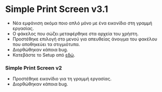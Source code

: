 # Simple Print Screen v3.1
* Νέα εμφάνιση ακόμα ποιο απλό μόνο με ένα εικονίδιο στη γραμμή εργασίας.
* Ο φάκελος που σώζει μεταφέρθηκε στα αρχεία του χρήστη.
* Προστέθηκε επιλογή στο μενού για απευθείας άνοιγμα του φακέλου που αποθηκεύει τα στιγμιότυπα.
* Διορθώθηκαν κάποια bug.
* Κατεβάστε το Setup από [εδώ](https://drive.google.com/uc?export=download&id=1xDOrut6XPB3LAPyW9NdfxdUN6w9Ybf2A).

### Simple Print Screen v2
* Προστέθηκε εικονίδιο για τη γραμμή εργασίας.
* Διορθώθηκαν κάποια bug.
